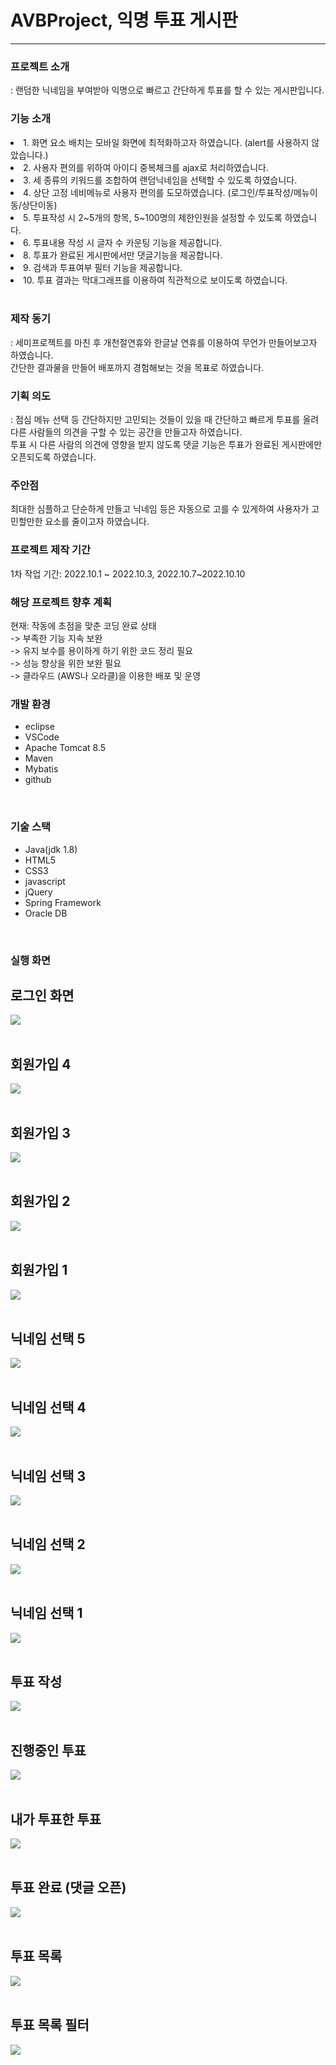 <h1>AVBProject, 익명 투표 게시판</h1>
<hr>

<h3>프로젝트 소개</h3>
: 랜덤한 닉네임을 부여받아 익명으로 빠르고 간단하게 투표를 할 수 있는 게시판입니다.<br>

<h3>기능 소개</h3>
<li>1. 화면 요소 배치는 모바일 화면에 최적화하고자 하였습니다. (alert를 사용하지 않았습니다.) </li>
<li>2. 사용자 편의를 위하여 아이디 중복체크를 ajax로 처리하였습니다. </li>
<li>3. 세 종류의 키워드를 조합하여 랜덤닉네임을 선택할 수 있도록 하였습니다.</li>
<li>4. 상단 고정 네비메뉴로 사용자 편의를 도모하였습니다. (로그인/투표작성/메뉴이동/상단이동) </li>
<li>5. 투표작성 시 2~5개의 항목, 5~100명의 제한인원을 설정할 수 있도록 하였습니다. </li>
<li>6. 투표내용 작성 시 글자 수 카운팅 기능을 제공합니다. </li>
<li>8. 투표가 완료된 게시판에서만 댓글기능을 제공합니다. </li>
<li>9. 검색과 투표여부 필터 기능을 제공합니다. </li>
<li>10. 투표 결과는 막대그래프를 이용하여 직관적으로 보이도록 하였습니다. </li><br>


<h3>제작 동기</h3>
: 세미프로젝트를 마친 후 개천절연휴와 한글날 연휴를 이용하여 무언가 만들어보고자 하였습니다.<br>
간단한 결과물을 만들어 배포까지 경험해보는 것을 목표로 하였습니다.<br>

<h3>기획 의도</h3>
: 점심 메뉴 선택 등 간단하지만 고민되는 것들이 있을 때 간단하고 빠르게 투표를 올려<br>
다른 사람들의 의견을 구할 수 있는 공간을 만들고자 하였습니다.<br>
투표 시 다른 사람의 의견에 영향을 받지 않도록 댓글 기능은 투표가 완료된 게시판에만 오픈되도록 하였습니다.<br>

<h3>주안점</h3>
최대한 심플하고 단순하게 만들고 닉네임 등은 자동으로 고를 수 있게하여 사용자가 고민할만한 요소를 줄이고자 하였습니다.<br>
 
<h3>프로젝트 제작 기간</h3>
1차 작업 기간:  2022.10.1 ~ 2022.10.3,  2022.10.7~2022.10.10<br>

<h3>해당 프로젝트 향후 계획</h3>
현재: 작동에 초점을 맞춘 코딩 완료 상태 <br>
-> 부족한 기능 지속 보완<br>
-> 유지 보수를 용이하게 하기 위한 코드 정리 필요<br>
-> 성능 향상을 위한 보완 필요<br>
-> 클라우드 (AWS나 오라클)을 이용한 배포 및 운영<br>

<h3>개발 환경</h3>
<ul>
<li>eclipse</li>
<li>VSCode</li>
<li>Apache Tomcat 8.5</li>
<li>Maven</li>
<li>Mybatis</li>
<li>github</li>
</ul><br>

<h3>기술 스택</h3>
<ul>
<li>Java(jdk 1.8)</li>
<li>HTML5</li>
<li>CSS3</li>
<li>javascript</li>
<li>jQuery</li>
<li>Spring Framework</li>
<li>Oracle DB</li>
</ul><br>


<h3>실행 화면</h3>

<h2>로그인 화면</h2>
<img src="https://user-images.githubusercontent.com/99261591/195728386-47c4b28f-ec67-494e-bf14-f0c4599d921b.png"><br><br>






<h2>회원가입 4</h2>
<img src="https://user-images.githubusercontent.com/99261591/195728374-d0f9631b-c182-4893-9aa6-78c61b62edde.png"><br><br>

<h2>회원가입 3</h2>
<img src="https://user-images.githubusercontent.com/99261591/195728376-ad409a87-ead1-45ef-9f51-35102e5e71fb.png"><br><br>

<h2>회원가입 2</h2>
<img src="https://user-images.githubusercontent.com/99261591/195728382-6181ff24-d01c-42fa-8d7a-5e72b57ff538.png"><br><br>

<h2>회원가입 1</h2>
<img src="https://user-images.githubusercontent.com/99261591/195728384-403b77e4-553e-48f9-99f3-a74e5e67ce5c.png"><br><br>







<h2>닉네임 선택 5</h2>
<img src="https://user-images.githubusercontent.com/99261591/195728389-3e82a76d-dd76-482c-9f8e-a67d56ea9cc1.png"><br><br>

<h2>닉네임 선택 4</h2>
<img src="https://user-images.githubusercontent.com/99261591/195728392-b2bb2cf8-6b7e-4302-8970-51e9115f2259.png"><br><br>

<h2>닉네임 선택 3</h2>
<img src="https://user-images.githubusercontent.com/99261591/195728394-1ddd3d3d-f692-425a-809b-9c1c58d5bae4.png"><br><br>

<h2>닉네임 선택 2</h2>
<img src="https://user-images.githubusercontent.com/99261591/195728397-3fa66a42-2dd9-46bb-90aa-0f87462fd960.png"><br><br>

<h2>닉네임 선택 1</h2>
<img src="https://user-images.githubusercontent.com/99261591/195728398-73190657-14a3-40ef-b3f8-56ed6c4b846e.png"><br><br>



<h2>투표 작성</h2>
<img src="https://user-images.githubusercontent.com/99261591/195728403-04d499bb-b3c0-4402-aa7f-606f1d388012.png"><br><br>


<h2>진행중인 투표</h2>
<img src="https://user-images.githubusercontent.com/99261591/195728372-3346ecb9-d2bd-4ba5-ac2e-4fa5cc04ba36.png" ><br><br>


<h2>내가 투표한 투표</h2>
<img src="https://user-images.githubusercontent.com/99261591/195728402-cfe47a7b-1f52-4470-9cee-6a9136416d8a.png"><br><br>

<h2>투표 완료 (댓글 오픈)</h2>
<img src="https://user-images.githubusercontent.com/99261591/195728399-f109c5d6-80ac-414e-a41e-f06c37fe08a6.png"><br><br>



<h2>투표 목록 </h2>
<img src="https://user-images.githubusercontent.com/99261591/195728401-e0cfe6aa-7fdd-4570-a3af-6e5a343e8b6b.png"><br><br>

<h2>투표 목록 필터</h2>
<img src="https://user-images.githubusercontent.com/99261591/195728385-bd70fdda-f146-41de-89e7-76edb77dd616.png"><br><br>
